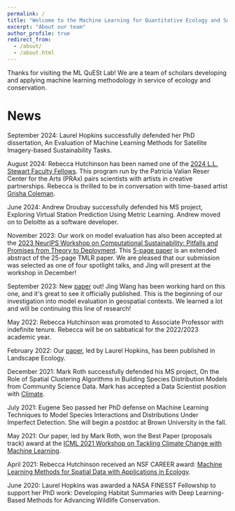 ```yaml
---
permalink: /
title: "Welcome to the Machine Learning for Quantitative Ecology and Sustainability (ML QuESt) Lab!"
excerpt: "About our team"
author_profile: true
redirect_from: 
  - /about/
  - /about.html
---
```


Thanks for visiting the ML QuESt Lab! We are a team of scholars developing and applying machine learning methodology in service of ecology and conservation.

News
======
September 2024: Laurel Hopkins successfully defended her PhD dissertation, An Evaluation of Machine Learning Methods for Satellite Imagery-based Sustainability Tasks. 

August 2024: Rebecca Hutchinson has been named one of the [2024 L.L. Stewart Faculty Fellows](https://prax.oregonstate.edu/initiatives/ll-stewart-fellowship/2024-awardees). This program run by the Patricia Valian Reser Center for the Arts (PRAx) pairs scientists with artists in creative partnerships. Rebecca is thrilled to be in conversation with time-based artist [Grisha Coleman](https://www.radcliffe.harvard.edu/people/grisha-coleman).

June 2024: Andrew Droubay successfully defended his MS project, Exploring Virtual Station Prediction Using Metric Learning. Andrew moved on to Deloitte as a software developer. 

November 2023: Our work on model evaluation has also been accepted at the [2023 NeurIPS Workshop on Computational Sustainability: Pitfalls and Promises from Theory to Deployment](https://www.compsust.net/compsust-2023/). This [5-page paper](http://Hutchinson-Lab.github.io/files/wang2023neuripsWksp.pdf) is an extended abstract of the 25-page TMLR paper. We are pleased that our submission was selected as one of four spotlight talks, and Jing will present at the workshop in December!

September 2023: New [paper](https://openreview.net/forum?id=VgJhYu7FmQ) out! Jing Wang has been working hard on this one, and it's great to see it officially published. This is the beginning of our investigation into model evaluation in geospatial contexts. We learned a lot and will be continuing this line of research!

May 2022: Rebecca Hutchinson was promoted to Associate Professor with indefinite tenure. Rebecca will be on sabbatical for the 2022/2023 academic year.

February 2022: Our [paper](https://link.springer.com/article/10.1007/s10980-022-01406-y), led by Laurel Hopkins, has been published in Landscape Ecology.  

December 2021: Mark Roth successfully defended his MS project, On the Role of Spatial Clustering Algorithms in Building Species Distribution Models from Community Science Data. Mark has accepted a Data Scientist position with [Climate](https://www.climate.com/).

July 2021: Eugene Seo passed her PhD defense on Machine Learning Techniques to Model Species Interactions and Distributions Under Imperfect Detection. She will begin a postdoc at Brown University in the fall. 

May 2021: Our paper, led by Mark Roth, won the Best Paper (proposals track) award at the [ICML 2021 Workshop on Tackling Climate Change with Machine Learning](https://www.climatechange.ai/events/icml2021).

April 2021: Rebecca Hutchinson received an NSF CAREER award: [Machine Learning Methods for Spatial Data with Applications in Ecology](https://www.nsf.gov/awardsearch/showAward?AWD_ID=2046678&HistoricalAwards=false).

June 2020: Laurel Hopkins was awarded a NASA FINESST Fellowship to support her PhD work: Developing Habitat Summaries with Deep Learning-Based Methods for Advancing Wildlife Conservation.

